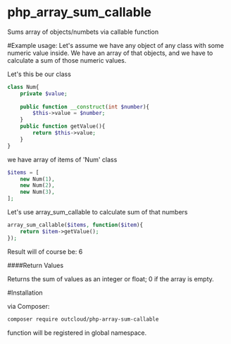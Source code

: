 # php_array_sum_callable

Sums array of objects/numbets via callable function

#Example usage:
Let's assume we have any object of any class with some numeric value inside.
We have an array of that objects, and we have to calculate a sum of those numeric values.

Let's this be our class
```php
class Num{
    private $value;
    
    public function __construct(int $number){
        $this->value = $number;
    }
    public function getValue(){
        return $this->value;
    }
}
```

we have array of items of 'Num' class

```php
$items = [
    new Num(1),
    new Num(2),
    new Num(3),
];
```

Let's use array_sum_callable to calculate sum of that numbers
```php
array_sum_callable($items, function($item){
    return $item->getValue();
});
```

Result will of course be: 6

####Return Values

Returns the sum of values as an integer or float; 0 if the array is empty.

#Installation

via Composer:

```bash
composer require outcloud/php-array-sum-callable
```

function will be registered in global namespace.